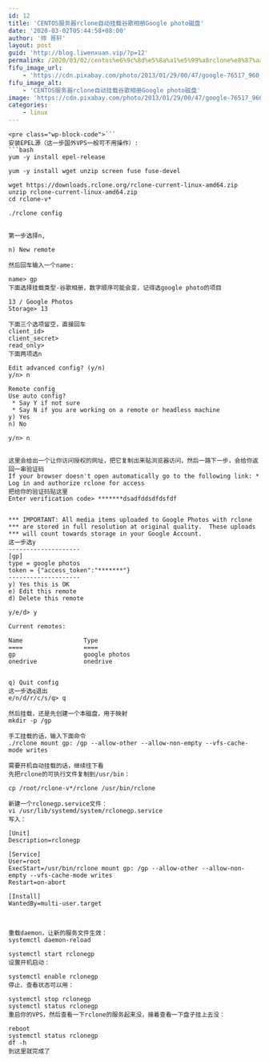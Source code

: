 ```yaml
---
id: 12
title: 'CENTOS服务器rclone自动挂载谷歌相册Google photo磁盘'
date: '2020-03-02T05:44:58+08:00'
author: '帅 哥轩'
layout: post
guid: 'http://blog.liwenxuan.vip/?p=12'
permalink: /2020/03/02/centos%e6%9c%8d%e5%8a%a1%e5%99%a8rclone%e8%87%aa%e5%8a%a8%e6%8c%82%e8%bd%bd%e8%b0%b7%e6%ad%8c%e7%9b%b8%e5%86%8cgoogle-photo%e7%a3%81%e7%9b%98/
fifu_image_url:
    - 'https://cdn.pixabay.com/photo/2013/01/29/00/47/google-76517_960_720.png'
fifu_image_alt:
    - 'CENTOS服务器rclone自动挂载谷歌相册Google photo磁盘'
image: 'https://cdn.pixabay.com/photo/2013/01/29/00/47/google-76517_960_720.png'
categories:
    - linux
---
```


```
<pre class="wp-block-code">```
安装EPEL源（这一步国外VPS一般可不用操作）:
```bash
yum -y install epel-release

yum -y install wget unzip screen fuse fuse-devel

wget https://downloads.rclone.org/rclone-current-linux-amd64.zip 
unzip rclone-current-linux-amd64.zip
cd rclone-v*

./rclone config


第一步选择n,

n) New remote

然后回车输入一个name:

name> gp
下面选择挂载类型-谷歌相册，数字顺序可能会变，记得选google photo的项目

13 / Google Photos
Storage> 13

下面三个选项留空，直接回车
client_id>
client_secret>
read_only>
下面两项选n

Edit advanced config? (y/n)
y/n> n

Remote config
Use auto config?
 * Say Y if not sure
 * Say N if you are working on a remote or headless machine
y) Yes
n) No

y/n> n


这里会给出一个让你访问授权的网址，把它复制出来贴浏览器访问，然后一路下一步，会给你返回一串验证码
If your browser doesn't open automatically go to the following link: *
Log in and authorize rclone for access
把给你的验证码贴这里
Enter verification code> *******dsadfddsdfdsfdf


*** IMPORTANT: All media items uploaded to Google Photos with rclone
*** are stored in full resolution at original quality.  These uploads
*** will count towards storage in your Google Account.
这一步选y
--------------------
[gp]
type = google photos
token = {"access_token":"*******"}
--------------------
y) Yes this is OK
e) Edit this remote
d) Delete this remote

y/e/d> y

Current remotes:

Name                 Type
====                 ====
gp                   google photos
onedrive             onedrive


q) Quit config
这一步选q退出
e/n/d/r/c/s/q> q

然后挂载，还是先创建一个本磁盘，用于映射
mkdir -p /gp

手工挂载的话，输入下面命令
./rclone mount gp: /gp --allow-other --allow-non-empty --vfs-cache-mode writes

需要开机自动挂载的话，继续往下看
先把rclone的可执行文件复制到/usr/bin：

cp /root/rclone-v*/rclone /usr/bin/rclone

新建一个rclonegp.service文件：
vi /usr/lib/systemd/system/rclonegp.service
写入：

[Unit]
Description=rclonegp
    
[Service]
User=root
ExecStart=/usr/bin/rclone mount gp: /gp --allow-other --allow-non-empty --vfs-cache-mode writes
Restart=on-abort
    
[Install]
WantedBy=multi-user.target



重载daemon，让新的服务文件生效：
systemctl daemon-reload

systemctl start rclonegp
设置开机启动：

systemctl enable rclonegp
停止、查看状态可以用：

systemctl stop rclonegp
systemctl status rclonegp
重启你的VPS，然后查看一下rclone的服务起来没，接着查看一下盘子挂上去没：

reboot
systemctl status rclonegp
df -h
到这里就完成了
```
```
```